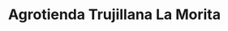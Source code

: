 ---
title: "Agrotienda Trujillana La Morita"
url: /trujillo/agrotienda-trujillana-la-morita/
shop: general
---